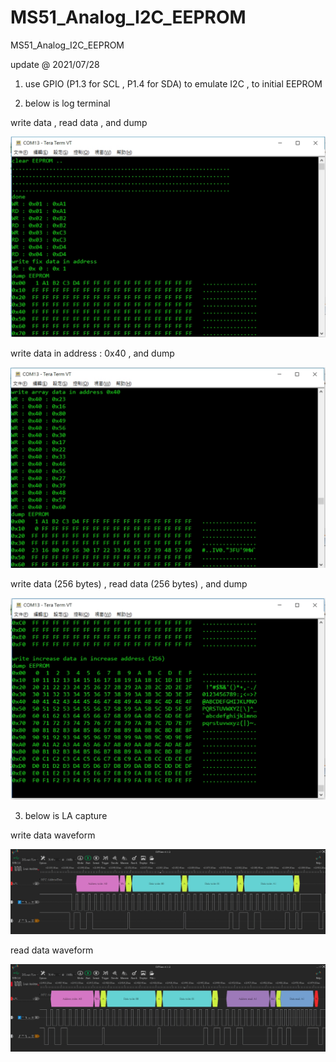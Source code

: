 # MS51_Analog_I2C_EEPROM
 MS51_Analog_I2C_EEPROM


update @ 2021/07/28

1. use GPIO (P1.3 for SCL , P1.4 for SDA) to emulate I2C , to initial EEPROM

2. below is log terminal 

write data , read data , and dump 

![image](https://github.com/released/MS51_Analog_I2C_EEPROM/blob/main/teraterm_log.jpg)


write data in address : 0x40 , and dump

![image](https://github.com/released/MS51_Analog_I2C_EEPROM/blob/main/teraterm_log2.jpg)

write data (256 bytes) , read data (256 bytes) , and dump 

![image](https://github.com/released/MS51_Analog_I2C_EEPROM/blob/main/teraterm_log3.jpg)

3. below is LA capture 

write data waveform

![image](https://github.com/released/MS51_Analog_I2C_EEPROM/blob/main/LA_WR.jpg)

read data waveform

![image](https://github.com/released/MS51_Analog_I2C_EEPROM/blob/main/LA_RD.jpg)

